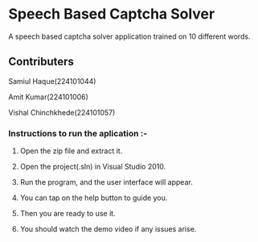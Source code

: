 # Speech Based Captcha Solver

A speech based captcha solver application trained on 10 different words.


## Contributers

Samiul Haque(224101044)

Amit Kumar(224101006)

Vishal Chinchkhede(224101057)

### Instructions to run the aplication :- 

1)  Open the zip file and extract it.

2) Open the project(.sln) in Visual Studio 2010.

3) Run the program, and the user interface will appear.

4)  You can tap on the help button to guide you.

5) Then you are ready to use it.

6) You should watch the demo video if any issues arise. 

